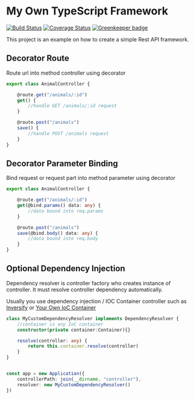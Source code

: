 # My Own TypeScript Framework

[![Build Status](https://travis-ci.org/ktutnik/my-own-ts-framework.svg?branch=master)](https://travis-ci.org/ktutnik/my-own-ts-framework)
[![Coverage Status](https://coveralls.io/repos/github/ktutnik/my-own-ts-framework/badge.svg?branch=master)](https://coveralls.io/github/ktutnik/my-own-ts-framework?branch=master) [![Greenkeeper badge](https://badges.greenkeeper.io/ktutnik/my-own-ts-framework.svg)](https://greenkeeper.io/)

This project is an example on how to create a simple Rest API framework.

## Decorator Route
Route url into method controller using decorator

```typescript
export class AnimalController {

    @route.get("/animals/:id")
    get() {
        //handle GET /animals/:id request
    }

    @route.post("/animals")
    save() {
        //handle POST /animals request
    }
}
```

## Decorator Parameter Binding
Bind request or request part into method parameter using decorator

```typescript
export class AnimalController {

    @route.get("/animals/:id")
    get(@bind.params() data: any) {
        //data bound into req.params
    }

    @route.post("/animals")
    save(@bind.body() data: any) {
        //data bound into req.body
    }
}
```

## Optional Dependency Injection 
Dependency resolver is controller factory who creates instance of controller. It must resolve controller dependency automatically. 

Usually you use dependency injection / IOC Container controller such as [Inversify](inversify.io) or [Your Own IoC Container](https://github.com/ktutnik/my-own-ioc-container)

```typescript 
class MyCustomDependencyResolver implements DependencyResolver {
    //container is any IoC container
    constructor(private container:Container){}

    resolve(controller: any) {
        return this.container.resolve(controller)
    }
}


const app = new Application({ 
    controllerPath: join(__dirname, "controller"),
    resolver: new MyCustomDependencyResolver()
})
```
